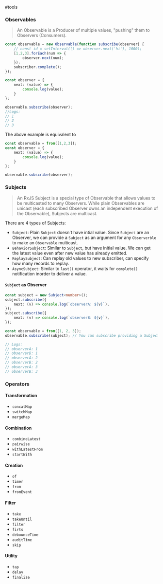 #tools
### Observables
> An Observable is a Producer of multiple values, "pushing" them to Observers (Consumers).

```typescript
const observable = new Observable(function subscribe(observer) { 
	// const id = setInterval(() => observer.next('hi'), 1000); 
	[1,2,3].forEach(num => {
		observer.next(num);
	});
	subscriber.complete();
});

const observer = {
	next: (value) => {
		console.log(value);
	}
};

observable.subscribe(observer);
//Logs:
// 1
// 2
// 3
```

The above example is equivalent to
```typescript
const observable = from([1,2,3]);
const observer = {
	next: (value) => {
		console.log(value);
	}
};

observable.subscribe(observer);
```
### Subjects
> An RxJS Subject is a special type of Observable that allows values to be multicasted to many Observers.
> While plain Observables are unicast (each subscribed Observer owns an independent execution of the Observable), Subjects are multicast.

There are 4 types of Subjects:
- `Subject`: Plain `Subject` doesn't have intial value. Since `Subject` are an Observer, we can provide a `Subject` as an argument for any `Observerble` to make an `Observable` multicast.
- `BehaviorSubject`: Similar to `Subject`, but have initial value. We can get the latest value even after new value has already emitted.
- `ReplaySubject`: Can replay old values to new subscriber, can specify how many records to replay. 
- `AsyncSubject`: Similar to `last()` operator, it waits for `complete()` notification inorder to deliver a value.

#### `Subject` as Observer
```typescript
const subject = new Subject<number>();
subject.subscribe({
	next: (v) => console.log(`observerA: ${v}`),
});
subject.subscribe({
	next: (v) => console.log(`observerB: ${v}`),
});

const observable = from([1, 2, 3]);
observable.subscribe(subject); // You can subscribe providing a Subject

// Logs:
// observerA: 1
// observerB: 1
// observerA: 2
// observerB: 2
// observerA: 3
// observerB: 3
```
### Operators
#### Transformation
- `concatMap`
- `switchMap`
- `mergeMap`

#### Combination
- `combineLatest`
- `pairwise`
- `withLatestFrom`
- `startWith`

#### Creation
- `of`
- `timer`
- `from`
- `fromEvent`

#### Filter
- `take`
- `takeUntil`
- `filter`
- `firts`
- `debounceTime`
- `auditTime`
- `skip`

#### Utility
- `tap`
- `delay`
- `finalize`
